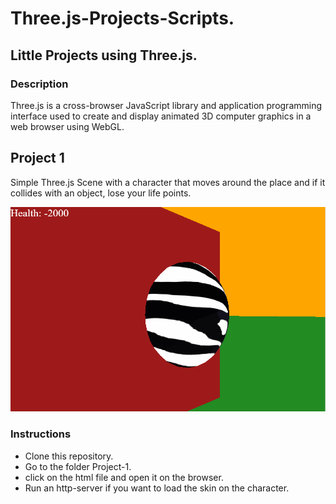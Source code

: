 # Three.js-Projects-Scripts.


## Little Projects using Three.js.

### Description

Three.js is a cross-browser JavaScript library and application programming interface used to create and display animated 3D computer graphics in a web browser using WebGL. 

## Project 1

Simple Three.js Scene with a character that moves around the place and if it collides with an object, lose your life points.

![alt text](https://github.com/Sancho777/ThreeJS_Projects/blob/main/Project-1/character_scene.png?raw=true)

### Instructions

- Clone this repository.
- Go to the folder Project-1.
- click on the html file and open it on the browser.
- Run an http-server if you want to load the skin on the character.

